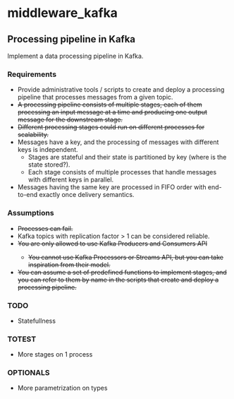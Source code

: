 # middleware_kafka

## Processing pipeline in Kafka

Implement a data processing pipeline in Kafka.

### Requirements

<ul>
    <li>Provide administrative tools / scripts to create and deploy a processing pipeline that 
        processes messages from a given topic.</li>
    <li><s>A processing pipeline consists of multiple stages, each of them processing an input 
        message at a time and producing one output message for the downstream stage.</s></li>
    <li><s>Different processing stages could run on different processes for scalability.</s></li>
    <li>Messages have a key, and the processing of messages with different keys is independent.
        <ul>
            <li>Stages are stateful and their state is partitioned by key 
                (where is the state stored?).</li>
            <li>Each stage consists of multiple processes that handle messages with different 
            keys in parallel.</li>
        </ul>
    </li>
    <li>Messages having the same key are processed in FIFO order with end-to-end exactly once
        delivery semantics.</li>
</ul>

### Assumptions

<ul>
    <li><s>Processes can fail.</s></li>
    <li>Kafka topics with replication factor > 1 can be considered reliable.</li>
    <li><s>You are only allowed to use Kafka Producers and Consumers API
        <ul>
            <li>You cannot use Kafka Processors or Streams API, but you can take inspiration 
                from their model.</li>
        </ul>
    </s></li>
    <li><s>You can assume a set of predefined functions to implement stages, and you can refer to 
        them by name in the scripts that create and deploy a processing pipeline.</s></li>
</ul>


### TODO
<ul>
    <li>Statefullness</li>
</ul>

### TOTEST
<ul>
    <li>More stages on 1 process</li>
</ul>

### OPTIONALS
<ul>
    <li>More parametrization on types</li>
</ul>